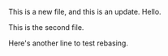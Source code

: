 This is a new file, and this is an update. Hello.

This is the second file.

Here's another line to test rebasing.
